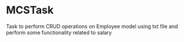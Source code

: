 # MCSTask
 Task to perform CRUD operations on Employee model using txt file and perform some functionality related to salary
